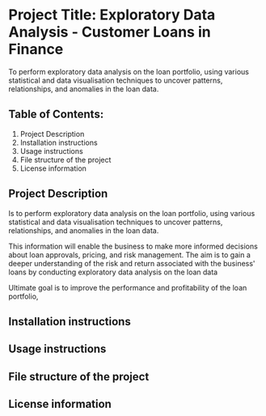 # Project Title: Exploratory Data Analysis - Customer Loans in Finance

To perform exploratory data analysis on the loan portfolio, using various statistical and data visualisation techniques to uncover patterns, relationships, and anomalies in the loan data.

## Table of Contents:
1. Project Description
1. Installation instructions
1. Usage instructions
1. File structure of the project
1. License information
   
## Project Description

Is to perform exploratory data analysis on the loan portfolio, using various statistical and data visualisation techniques to uncover patterns, relationships, and 
anomalies in the loan data. 

This information will enable the business to make more informed decisions about loan approvals, pricing, and risk management.
The aim is to gain a deeper understanding of the risk and return associated with the business' loans by conducting exploratory data analysis on the loan data

Ultimate goal is to improve the performance and profitability of the loan portfolio,

## Installation instructions
## Usage instructions


## File structure of the project




## License information
